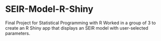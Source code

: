 # SEIR-Model-R-Shiny
Final Project for Statistical Programming with R
Worked in a group of 3 to create an R Shiny app that displays an SEIR model with user-selected parameters.
